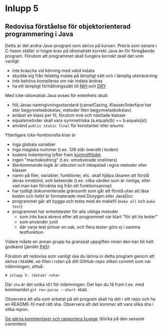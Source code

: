 # Inlupp 5

## Redovisa förståelse för  objektorienterad programmering i Java

Detta är det andra Java-program som skrivs på kursen. Precis som
senare i C-fasen ställer vi högre krav på idiomatiskt korrekt Java
än för föregående program. Förutom att programmet skall fungera
korrekt skall det som vanligt:

* inte krascha vid körning med valid indata
* skydda sig från felaktig indata på lämpligt sätt och i lämplig utsträckning
* inte behöva kompileras om när indata ändras
* ha ett lämpligt förhållningssätt till [NIH](http://en.wikipedia.org/wiki/Not_invented_here)  och [DRY](http://en.wikipedia.org/wiki/Don't_repeat_yourself)

Med icke-idiomatisk Java avses för enkelhets skull:

* följ Javas namngivningsstandard (camelCasing, Klasser/Interface har stor begynnelsebokstav, metoder liten begynnelsebokstav)
* endast en klass per fil, förutom inre och nästlade klasser
* equalsmetoder skall vara symmetriska (a.equals(b) == b.equals(a))
* använd `public static final` för konstanter eller enums 

Ytterligare icke-funktionella krav är 

* inga globala variabler 
* inga magiska nummer (t.ex. 128 står överallt i koden)
* kodens indentering lyfter fram [kontrollflödet](http://en.wikipedia.org/wiki/Control_flow)
* ingen "machokodning" (t.ex. omotiverade oneliners)
* återkommande logik är utbruten och inkapslad i egna metoder eller klasser 
* namn på filer, variabler, funktioner, etc. skall hjälpa läsaren att förstå deras innebörd, och beteende (t.ex. vilka värden som är rimliga, eller vad man kan förvänta sig från ett funktionsanrop)
* har tydligt dokumenterade gränssnitt som går att förstå utan att läsa koden och *helst* är formaterade med Doxygen eller JavaDoc
* programmet går att bygga och testa med en makefil (`make all` och `make test`)
* programmet har enhetstester för alla viktiga metoder
  * som inte bara skrevs efter att programmet var klart "för att ha tester"
  * som använder junit
  * där varje test prövar en sak, och flera tester görs ej i samma testfunktion

Vidare måste en annan grupp ha granskat uppgiften innan den kan
bli helt godkänd (jämlikt [P45](http://auportal.herokuapp.com/achievements/45)).



Förutom att redovisa som vanligt ska du lämna in detta program
genom att skriva i `README.md`-filen i roten på ditt GitHub-repo
vilken commit som var inlämningen, alltså:

```
# inlupp 5: (datum) <sha>
```

Där `sha` är det unika id:t för inlämningen. Det kan du få fram
t.ex. med kommandot `git rev-parse --short HEAD`.

Observera att alla som arbetat på ett program skall ha det i sitt
repo och ha en README-fil med rätt sha. Observera att det kommer
att vara olika sha i olika repon.

[Ge gärna kommentarer och rapportera buggar](https://github.com/IOOPM-UU/achievements/commits/master/z104.md) (klicka på den senaste commiten)
